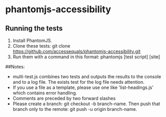 # phantomjs-accessibility

## Running the tests
1. Install PhantomJS.
2. Clone these tests: git clone https://github.com/accessequals/phantomjs-accessibility.git
3. Run them with a command in this format: phantomjs [test script] [site]

##Notes:
* multi-test.js combines two tests and outputs the results to the console and 
to a log file. The exists test for the log file needs attention.
* If you use a file as a template, please use one like 'list-headings.js' which
contains error handling.
* Comments are preceded by two forward slashes
* Please create a branch: git checkout -b branch-name. Then push that branch only to the remote: git push -u origin branch-name.